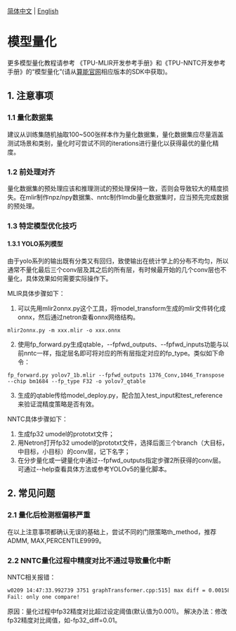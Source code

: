 [简体中文](./Calibration_Guide.md) | [English](./Calibration_Guide_EN.md.md)

# 模型量化
更多模型量化教程请参考
《TPU-MLIR开发参考手册》和《TPU-NNTC开发参考手册》的“模型量化”(请从[算能官网](https://developer.sophgo.com/site/index/material/28/all.html)相应版本的SDK中获取)。

## 1. 注意事项
### 1.1 量化数据集
建议从训练集随机抽取100~500张样本作为量化数据集，量化数据集应尽量涵盖测试场景和类别，量化时可尝试不同的iterations进行量化以获得最优的量化精度。

### 1.2 前处理对齐
量化数据集的预处理应该和推理测试的预处理保持一致，否则会导致较大的精度损失。在mlir制作npz/npy数据集、nntc制作lmdb量化数据集时，应当预先完成数据的预处理。

### 1.3 特定模型优化技巧
#### 1.3.1 YOLO系列模型
由于yolo系列的输出既有分类又有回归，致使输出在统计学上的分布不均匀，所以通常不量化最后三个conv层及其之后的所有层，有时候最开始的几个conv层也不量化，具体效果如何需要实际操作下。

MLIR具体步骤如下：
1. 可以先用mlir2onnx.py这个工具，将model_transform生成的mlir文件转化成onnx，然后通过netron查看onnx网络结构。
```
mlir2onnx.py -m xxx.mlir -o xxx.onnx
```
2. 使用fp_forward.py生成qtable，--fpfwd_outputs、--fpfwd_inputs功能与以前nntc一样，指定层名即可将对应的所有层指定对应的fp_type。类似如下命令：
```
fp_forward.py yolov7_1b.mlir --fpfwd_outputs 1376_Conv,1046_Transpose --chip bm1684 --fp_type F32 -o yolov7_qtable
```
3. 生成的qtable传给model_deploy.py，配合加入test_input和test_reference来验证混精度策略是否有效。

NNTC具体步骤如下：
1. 生成fp32 umodel的prototxt文件；
2. 用Netron打开fp32 umodel的prototxt文件，选择后面三个branch（大目标，中目标，小目标）的conv层，记下名字；
3. 在分步量化或一键量化中通过--fpfwd_outputs指定步骤2所获得的conv层。可通过--help查看具体方法或参考YOLOv5的量化脚本。

## 2. 常见问题
### 2.1 量化后检测框偏移严重
在以上注意事项都确认无误的基础上，尝试不同的门限策略th_method，推荐ADMM, MAX,PERCENTILE9999。

### 2.2 NNTC量化过程中精度对比不通过导致量化中断
NNTC相关报错：
```bash
w0209 14:47:33.992739 3751 graphTransformer.cpp:515] max diff = 0.00158691 max diff blob id : 4 blob name : out put
Fail: only one compare!
```
原因：量化过程中fp32精度对比超过设定阈值(默认值为0.001)。
解决办法：修改fp32精度对比阈值，如-fp32_diff=0.01。
